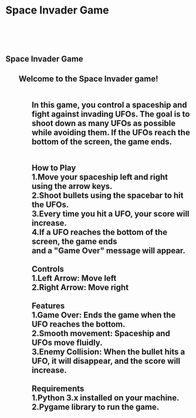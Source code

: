 <h1>Space Invader Game<h1>
<br>
<h2>Space Invader Game<h2>
<p><ul>Welcome to the Space Invader game!<ul><br>
In this game, you control a spaceship and fight against invading 
UFOs. The goal is to shoot down as many UFOs as possible while 
avoiding them. If the UFOs reach the bottom of the screen, the 
game ends.<br>
<br><p>
How to Play<br>
1.Move your spaceship left and right using the arrow keys.<br>
2.Shoot bullets using the spacebar to hit the UFOs.<br>
3.Every time you hit a UFO, your score will increase.<br>
4.If a UFO reaches the bottom of the screen, the game ends<br>
  and a "Game Over" message will appear.<br>
<br>
 Controls<br>
1.Left Arrow: Move left<br>
2.Right Arrow: Move right<br>
<br>
Features<br>
1.Game Over: Ends the game when the UFO reaches the bottom.<br>
2.Smooth movement: Spaceship and UFOs move fluidly.<br>
3.Enemy Collision: When the bullet hits a UFO, it will disappear, 
and the score will increase.<br>
<br>
Requirements<br>
1.Python 3.x installed on your machine.<br>
2.Pygame library to run the game.<br.>